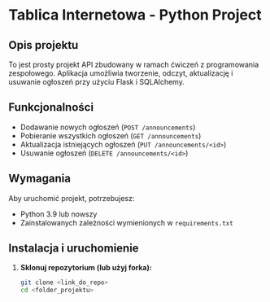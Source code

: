 # Tablica Internetowa - Python Project

## Opis projektu
To jest prosty projekt API zbudowany w ramach ćwiczeń z programowania zespołowego. Aplikacja umożliwia tworzenie, odczyt, aktualizację i usuwanie ogłoszeń przy użyciu Flask i SQLAlchemy.

## Funkcjonalności
- Dodawanie nowych ogłoszeń (`POST /announcements`)
- Pobieranie wszystkich ogłoszeń (`GET /announcements`)
- Aktualizacja istniejących ogłoszeń (`PUT /announcements/<id>`)
- Usuwanie ogłoszeń (`DELETE /announcements/<id>`)

## Wymagania
Aby uruchomić projekt, potrzebujesz:
- Python 3.9 lub nowszy
- Zainstalowanych zależności wymienionych w `requirements.txt`

## Instalacja i uruchomienie

1. **Sklonuj repozytorium (lub użyj forka):**
   ```bash
   git clone <link_do_repo>
   cd <folder_projektu>

